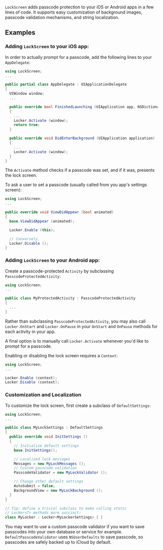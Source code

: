 `LockScreen` adds passcode protection to your iOS or Android apps in a few lines
of code. It supports easy customization of background images, passcode validation
mechanisms, and string localization.

## Examples

### Adding `LockScreen` to your iOS app:

In order to actually prompt for a passcode, add the following lines to
your `AppDelegate`:

```csharp
using LockScreen;
...

public partial class AppDelegate : UIApplicationDelegate
{
  UIWindow window;
  ...

  public override bool FinishedLaunching (UIApplication app, NSDictionary options)
  {
    ...
    Locker.Activate (window);
    return true;
  }

  public override void DidEnterBackground (UIApplication application)
  {
    ...
    Locker.Activate (window);
  }
}
```  

The `Activate` method checks if a passcode was set, and if it was,
presents the lock screen.

To ask a user to set a passcode (usually called from you app's settings
screen):

```csharp
using LockScreen;
...

public override void ViewDidAppear (bool animated)
{
  base.ViewDidAppear (animated);

  Locker.Enable (this);

  // Conversely,
  Locker.Disable ();
}
```

### Adding `LockScreen` to your Android app:

Create a passcode-protected `Activity` by subclassing `PasscodeProtectedActivity`:

```csharp
using LockScreen;
...

public class MyProtectedActivity : PasscodeProtectedActivity
{
  ...
}
```  

Rather than subclassing `PasscodeProtectedActivity`, you may also call
`Locker.OnStart` and `Locker.OnPause` in your `OnStart` and `OnPause`
methods for each activity in your app.

A final option is to manually call `Locker.Activate` whenever you'd like
to prompt for a passcode.

Enabling or disabling the lock screen requires a `Context`:

```csharp
using LockScreen;
...

Locker.Enable (context);
Locker.Disable (context);
```  

### Customization and Localization

To customize the lock screen, first create a subclass of
`DefaultSettings`:

```csharp
using LockScreen;
...

public class MyLockSettings : DefaultSettings
{
  public override void InitSettings ()
  {
    // Initialize default settings
    base.InitSettings();

    // Localized lock messages
    Messages = new MyLockMessages ();
    // Custom passcode validation
    PasscodeValidator = new MyLockValidator ();

    // Change other default settings
    AutoSubmit = false;
    BackgroundView = new MyLockBackground ();
  }
}

// Tip: define a trivial subclass to make calling static
// Locker<T> methods more succinct:
class MyLocker : Locker<MyLockerSettings> { }
``` 

You may want to use a custom passcode validator if you want to save
passcodes into your own database or service for example.
`DefaultPasscodeValidator` uses `NSUserDefaults` to save passcode, so
passcodes are safely backed up to iCloud by default.
